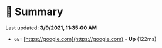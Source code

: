 # 📖 Summary
Last updated: **3/9/2021, 11:35:00 AM**

- `GET` [https://google.com](https://google.com) - **Up** (122ms)
